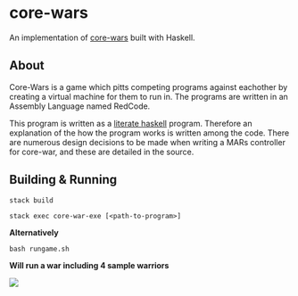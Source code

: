 # core-wars

An implementation of [core-wars](http://www.corewars.org/) built with Haskell.

## About

Core-Wars is a game which pitts competing programs against eachother by creating a virtual machine for them to run in.
The programs are written in an Assembly Language named RedCode.

This program is written as a [literate haskell](https://wiki.haskell.org/Literate_programming) program. Therefore an explanation of the how the program works is written among the code.
There are numerous design decisions to be made when writing a MARs controller for core-war, and these are detailed in the source.


## Building & Running

`stack build`

`stack exec core-war-exe [<path-to-program>]`


**Alternatively**

`bash rungame.sh`

**Will run a war including 4 sample warriors**


<img src="https://github.com/McGizzle/core-wars/blob/master/war-gif.gif">



